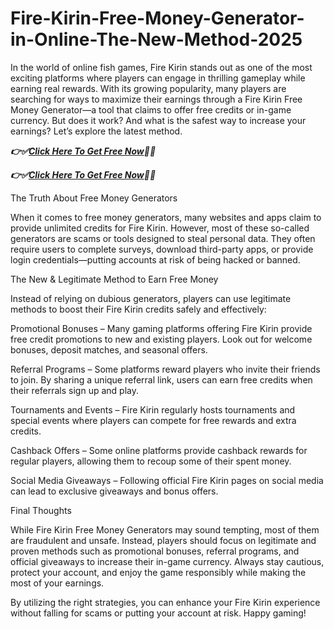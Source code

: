 # Fire-Kirin-Free-Money-Generator-in-Online-The-New-Method-2025
In the world of online fish games, Fire Kirin stands out as one of the most exciting platforms where players can engage in thrilling gameplay while earning real rewards. With its growing popularity, many players are searching for ways to maximize their earnings through a Fire Kirin Free Money Generator—a tool that claims to offer free credits or in-game currency. But does it work? And what is the safest way to increase your earnings? Let’s explore the latest method.

 ***👉✅[Click Here To Get Free Now](https://btadeal.com/fi2r7kr/)🔶🔷***

 ***👉✅[Click Here To Get Free Now](https://btadeal.com/fi2r7kr/)🔶🔷***
 

The Truth About Free Money Generators

When it comes to free money generators, many websites and apps claim to provide unlimited credits for Fire Kirin. However, most of these so-called generators are scams or tools designed to steal personal data. They often require users to complete surveys, download third-party apps, or provide login credentials—putting accounts at risk of being hacked or banned.

The New & Legitimate Method to Earn Free Money

Instead of relying on dubious generators, players can use legitimate methods to boost their Fire Kirin credits safely and effectively:

Promotional Bonuses – Many gaming platforms offering Fire Kirin provide free credit promotions to new and existing players. Look out for welcome bonuses, deposit matches, and seasonal offers.

Referral Programs – Some platforms reward players who invite their friends to join. By sharing a unique referral link, users can earn free credits when their referrals sign up and play.

Tournaments and Events – Fire Kirin regularly hosts tournaments and special events where players can compete for free rewards and extra credits.

Cashback Offers – Some online platforms provide cashback rewards for regular players, allowing them to recoup some of their spent money.

Social Media Giveaways – Following official Fire Kirin pages on social media can lead to exclusive giveaways and bonus offers.

Final Thoughts

While Fire Kirin Free Money Generators may sound tempting, most of them are fraudulent and unsafe. Instead, players should focus on legitimate and proven methods such as promotional bonuses, referral programs, and official giveaways to increase their in-game currency. Always stay cautious, protect your account, and enjoy the game responsibly while making the most of your earnings.

By utilizing the right strategies, you can enhance your Fire Kirin experience without falling for scams or putting your account at risk. Happy gaming!
